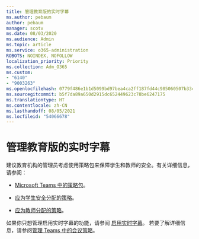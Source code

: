 ```yaml
---
title: 管理教育版的实时字幕
ms.author: pebaum
author: pebaum
manager: scotv
ms.date: 08/03/2020
ms.audience: Admin
ms.topic: article
ms.service: o365-administration
ROBOTS: NOINDEX, NOFOLLOW
localization_priority: Priority
ms.collection: Adm_O365
ms.custom:
- "6140"
- "9003263"
ms.openlocfilehash: 0779f486e1b1d5099bd97bea4ca2ff187fd44c985060507b33cb00a1c6c1d4c2
ms.sourcegitcommit: b5f7da89a650d2915dc652449623c78be6247175
ms.translationtype: HT
ms.contentlocale: zh-CN
ms.lasthandoff: 08/05/2021
ms.locfileid: "54066678"
---
```

# <a name="managing-live-captions-for-education-organizations"></a>管理教育版的实时字幕

建议教育机构的管理员考虑使用策略包来保障学生和教师的安全。有关详细信息，请参阅：  

- [Microsoft Teams 中的策略包](https://docs.microsoft.com/microsoftteams/policy-packages-edu#policy-packages-in-microsoft-teams)。  
    
- [应为学生安全分配的策略](https://docs.microsoft.com/microsoftteams/policy-packages-edu#policies-that-should-be-assigned-for-student-safety)。

- [应为教师分配的策略](https://docs.microsoft.com/microsoftteams/policy-packages-edu#policies-that-should-be-assigned-for-educators)。

如果你只想管理启用实时字幕的功能，请参阅 [启用实时字幕](https://docs.microsoft.com/microsoftteams/meeting-policies-in-teams#enable-live-captions)。 若要了解详细信息，请参阅[管理 Teams 中的会议策略](https://docs.microsoft.com/microsoftteams/meeting-policies-in-teams)。